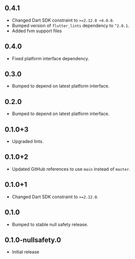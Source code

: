 ## 0.4.1

* Changed Dart SDK constraint to `>=2.12.0 <4.0.0`.
* Bumped version of `flutter_lints` dependency to `^2.0.1`.
* Added fvm support files

## 0.4.0

* Fixed platform interface dependency.

## 0.3.0

* Bumped to depend on latest platform interface.

## 0.2.0

* Bumped to depend on latest platform interface.

## 0.1.0+3

* Upgraded lints.

## 0.1.0+2

* Updated GitHub references to use `main` instead of `master`.

## 0.1.0+1

* Changed Dart SDK constraint to `>=2.12.0`.

## 0.1.0

* Bumped to stable null safety release.

## 0.1.0-nullsafety.0

* Initial release
